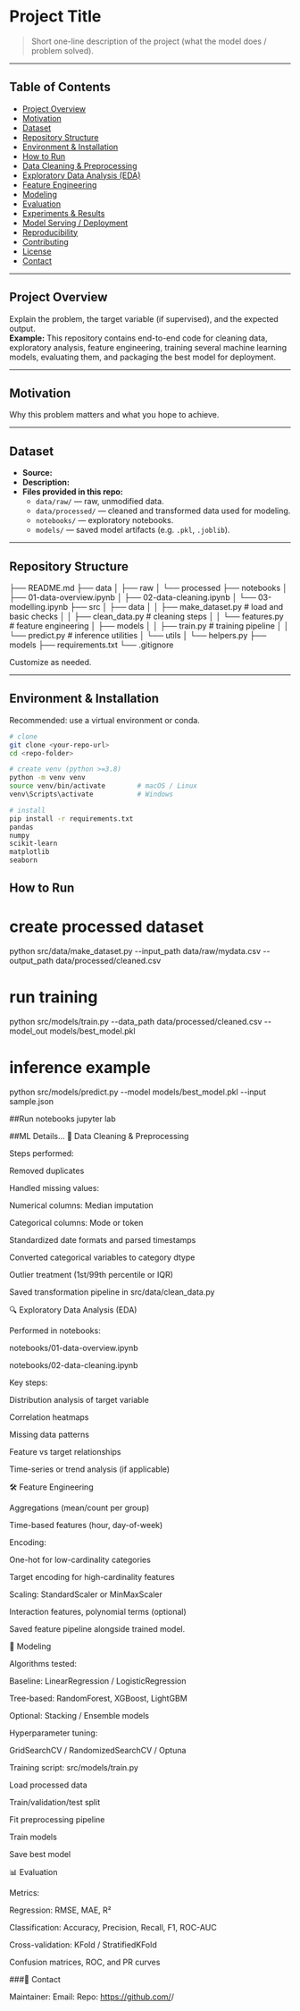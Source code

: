 # Project Title
> Short one-line description of the project (what the model does / problem solved).  
<!-- EDIT: e.g. "Predicting house prices using structured data" -->

---

## Table of Contents
- [Project Overview](#project-overview)
- [Motivation](#motivation)
- [Dataset](#dataset)
- [Repository Structure](#repository-structure)
- [Environment & Installation](#environment--installation)
- [How to Run](#how-to-run)
- [Data Cleaning & Preprocessing](#data-cleaning--preprocessing)
- [Exploratory Data Analysis (EDA)](#exploratory-data-analysis-eda)
- [Feature Engineering](#feature-engineering)
- [Modeling](#modeling)
- [Evaluation](#evaluation)
- [Experiments & Results](#experiments--results)
- [Model Serving / Deployment](#model-serving--deployment)
- [Reproducibility](#reproducibility)
- [Contributing](#contributing)
- [License](#license)
- [Contact](#contact)

---

## Project Overview
Explain the problem, the target variable (if supervised), and the expected output.  
**Example:** This repository contains end-to-end code for cleaning data, exploratory analysis, feature engineering, training several machine learning models, evaluating them, and packaging the best model for deployment.

---

## Motivation
Why this problem matters and what you hope to achieve.  
<!-- EDIT: 1–3 sentences -->

---

## Dataset
- **Source:** <!-- EDIT: dataset source / link -->
- **Description:** <!-- EDIT: short description of columns, target, date range -->
- **Files provided in this repo:**  
  - `data/raw/` — raw, unmodified data.  
  - `data/processed/` — cleaned and transformed data used for modeling.  
  - `notebooks/` — exploratory notebooks.  
  - `models/` — saved model artifacts (e.g. `.pkl`, `.joblib`).  

---

## Repository Structure
├── README.md
├── data
│ ├── raw
│ └── processed
├── notebooks
│ ├── 01-data-overview.ipynb
│ ├── 02-data-cleaning.ipynb
│ └── 03-modelling.ipynb
├── src
│ ├── data
│ │ ├── make_dataset.py # load and basic checks
│ │ ├── clean_data.py # cleaning steps
│ │ └── features.py # feature engineering
│ ├── models
│ │ ├── train.py # training pipeline
│ │ └── predict.py # inference utilities
│ └── utils
│ └── helpers.py
├── models
├── requirements.txt
└── .gitignore

Customize as needed.

---

## Environment & Installation
Recommended: use a virtual environment or conda.

```bash
# clone
git clone <your-repo-url>
cd <repo-folder>

# create venv (python >=3.8)
python -m venv venv
source venv/bin/activate        # macOS / Linux
venv\Scripts\activate           # Windows

# install
pip install -r requirements.txt
pandas
numpy
scikit-learn
matplotlib
seaborn
```

## How to Run
# create processed dataset
python src/data/make_dataset.py --input_path data/raw/mydata.csv --output_path data/processed/cleaned.csv

# run training
python src/models/train.py --data_path data/processed/cleaned.csv --model_out models/best_model.pkl

# inference example
python src/models/predict.py --model models/best_model.pkl --input sample.json


##Run notebooks
jupyter lab

##ML Details...
🧹 Data Cleaning & Preprocessing

Steps performed:

 Removed duplicates

 Handled missing values:

Numerical columns: Median imputation

Categorical columns: Mode or <missing> token

 Standardized date formats and parsed timestamps

 Converted categorical variables to category dtype

 Outlier treatment (1st/99th percentile or IQR)

 Saved transformation pipeline in src/data/clean_data.py

🔍 Exploratory Data Analysis (EDA)

Performed in notebooks:

notebooks/01-data-overview.ipynb

notebooks/02-data-cleaning.ipynb

Key steps:

Distribution analysis of target variable

Correlation heatmaps

Missing data patterns

Feature vs target relationships

Time-series or trend analysis (if applicable)

🛠️ Feature Engineering

Aggregations (mean/count per group)

Time-based features (hour, day-of-week)

Encoding:

One-hot for low-cardinality categories

Target encoding for high-cardinality features

Scaling: StandardScaler or MinMaxScaler

Interaction features, polynomial terms (optional)

Saved feature pipeline alongside trained model.

🤖 Modeling

Algorithms tested:

Baseline: LinearRegression / LogisticRegression

Tree-based: RandomForest, XGBoost, LightGBM

Optional: Stacking / Ensemble models

Hyperparameter tuning:

GridSearchCV / RandomizedSearchCV / Optuna

Training script: src/models/train.py

Load processed data

Train/validation/test split

Fit preprocessing pipeline

Train models

Save best model

📊 Evaluation

Metrics:

Regression: RMSE, MAE, R²

Classification: Accuracy, Precision, Recall, F1, ROC-AUC

Cross-validation: KFold / StratifiedKFold

Confusion matrices, ROC, and PR curves


###📧 Contact

Maintainer: <!-- EDIT: Arpan Patra -->
Email: <!-- EDIT: arpanpatra800188500@gmail.com -->
Repo: https://github.com/<username>/<repo>

